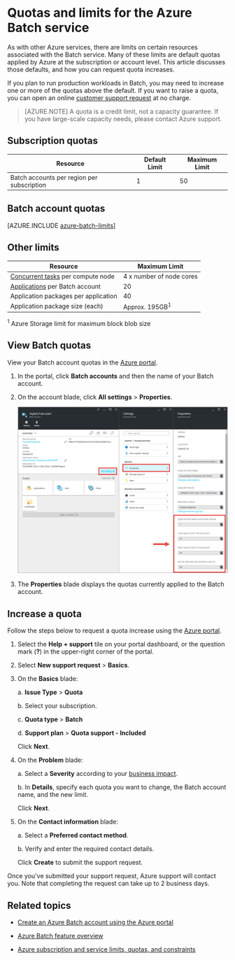 <properties
	pageTitle="Batch service quotas and limits | Microsoft Azure"
	description="Learn about quotas, limits, and constraints for using the Azure Batch service"
	services="batch"
	documentationCenter=""
	authors="mmacy"
	manager="timlt"
	editor=""/>

<tags
	ms.service="batch"
	ms.workload="big-compute"
	ms.tgt_pltfrm="na"
	ms.devlang="na"
	ms.topic="article"
	ms.date="06/10/2016"
	ms.author="marsma"/>

# Quotas and limits for the Azure Batch service

As with other Azure services, there are limits on certain resources associated with the Batch service. Many of these limits are default quotas applied by Azure at the subscription or account level. This article discusses those defaults, and how you can request quota increases.

If you plan to run production workloads in Batch, you may need to increase one or more of the quotas above the default. If you want to raise a quota, you can open an online [customer support request](#increase-a-quota) at no charge.

>[AZURE.NOTE] A quota is a credit limit, not a capacity guarantee. If you have large-scale capacity needs, please contact Azure support.

## Subscription quotas
**Resource**|**Default Limit**|**Maximum Limit**
---|---|---
Batch accounts per region per subscription | 1 | 50

## Batch account quotas
[AZURE.INCLUDE [azure-batch-limits](../../includes/azure-batch-limits.md)]

## Other limits
**Resource**|**Maximum Limit**
---|---
[Concurrent tasks](batch-parallel-node-tasks.md) per compute node | 4 x number of node cores
[Applications](batch-application-packages.md) per Batch account        | 20
Application packages per application  | 40
Application package size (each)       | Approx. 195GB<sup>1</sup>

<sup>1</sup> Azure Storage limit for maximum block blob size

## View Batch quotas

View your Batch account quotas in the [Azure portal][portal].

1. In the portal, click **Batch accounts** and then the name of your Batch account.

2. On the account blade, click **All settings** > **Properties**.

	![Batch account quotas][account_quotas]

3. The **Properties** blade displays the quotas currently applied to the Batch account.

## Increase a quota

Follow the steps below to request a quota increase using the [Azure portal][portal].

1. Select the **Help + support** tile on your portal dashboard, or the question mark (**?**) in the upper-right corner of the portal.

2. Select **New support request** > **Basics**.

3. On the **Basics** blade:

	a. **Issue Type** > **Quota**

	b. Select your subscription.

	c. **Quota type** > **Batch**

	d. **Support plan** > **Quota support - Included**

	Click **Next**.

4. On the **Problem** blade:

	a. Select a **Severity** according to your [business impact][support_sev].

	b. In **Details**, specify each quota you want to change, the Batch account name, and the new limit.

	Click **Next**.

5. On the **Contact information** blade:

	a. Select a **Preferred contact method**.

	b. Verify and enter the required contact details.

	Click **Create** to submit the support request.

Once you've submitted your support request, Azure support will contact you. Note that completing the request can take up to 2 business days.

## Related topics

* [Create an Azure Batch account using the Azure portal](batch-account-create-portal.md)

* [Azure Batch feature overview](batch-api-basics.md)

* [Azure subscription and service limits, quotas, and constraints](../azure-subscription-service-limits.md)

[portal]: https://portal.azure.com
[portal_classic_increase]: https://azure.microsoft.com/blog/2014/06/04/azure-limits-quotas-increase-requests/
[support_sev]: http://aka.ms/supportseverity

[account_quotas]: ./media/batch-quota-limit/accountquota_portal.PNG
